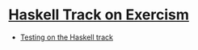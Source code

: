 # [Haskell Track on Exercism](https://exercism.org/tracks/haskell)
* [Testing on the Haskell track](https://exercism.org/docs/tracks/haskell/tests)
